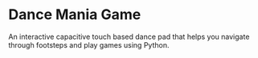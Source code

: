 # Dance Mania Game

An interactive capacitive touch based dance pad that helps you navigate through footsteps and play games using Python.
